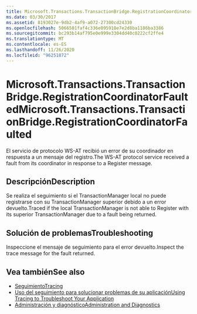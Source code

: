 ```yaml
---
title: Microsoft.Transactions.TransactionBridge.RegistrationCoordinatorFaulted
ms.date: 03/30/2017
ms.assetid: 8193027e-9db2-4af9-a072-27300cd24330
ms.openlocfilehash: 5066501faf4c336e095910e7e2d8ba1186ba3386
ms.sourcegitcommit: bc293b14af795e0e999e3304dd40c0222cf2ffe4
ms.translationtype: MT
ms.contentlocale: es-ES
ms.lasthandoff: 11/26/2020
ms.locfileid: "96251872"
---
```

# <a name="microsofttransactionstransactionbridgeregistrationcoordinatorfaulted"></a><span data-ttu-id="28ec8-102">Microsoft.Transactions.TransactionBridge.RegistrationCoordinatorFaulted</span><span class="sxs-lookup"><span data-stu-id="28ec8-102">Microsoft.Transactions.TransactionBridge.RegistrationCoordinatorFaulted</span></span>

<span data-ttu-id="28ec8-103">El servicio de protocolo WS-AT recibió un error de su coordinador en respuesta a un mensaje del registro.</span><span class="sxs-lookup"><span data-stu-id="28ec8-103">The WS-AT protocol service received a fault from its coordinator in response to a Register message.</span></span>  
  
## <a name="description"></a><span data-ttu-id="28ec8-104">Descripción</span><span class="sxs-lookup"><span data-stu-id="28ec8-104">Description</span></span>  

 <span data-ttu-id="28ec8-105">Se realiza el seguimiento si el TransactionManager local no puede registrarse con su TransactionManager superior debido a un error devuelto.</span><span class="sxs-lookup"><span data-stu-id="28ec8-105">Traced if the local TransactionManager is not able to Register with its superior TransactionManager due to a fault being returned.</span></span>  
  
## <a name="troubleshooting"></a><span data-ttu-id="28ec8-106">Solución de problemas</span><span class="sxs-lookup"><span data-stu-id="28ec8-106">Troubleshooting</span></span>  

 <span data-ttu-id="28ec8-107">Inspeccione el mensaje de seguimiento para el error devuelto.</span><span class="sxs-lookup"><span data-stu-id="28ec8-107">Inspect the trace message for the fault returned.</span></span>  
  
## <a name="see-also"></a><span data-ttu-id="28ec8-108">Vea también</span><span class="sxs-lookup"><span data-stu-id="28ec8-108">See also</span></span>

- [<span data-ttu-id="28ec8-109">Seguimiento</span><span class="sxs-lookup"><span data-stu-id="28ec8-109">Tracing</span></span>](index.md)
- [<span data-ttu-id="28ec8-110">Uso del seguimiento para solucionar problemas de su aplicación</span><span class="sxs-lookup"><span data-stu-id="28ec8-110">Using Tracing to Troubleshoot Your Application</span></span>](using-tracing-to-troubleshoot-your-application.md)
- [<span data-ttu-id="28ec8-111">Administración y diagnóstico</span><span class="sxs-lookup"><span data-stu-id="28ec8-111">Administration and Diagnostics</span></span>](../index.md)
